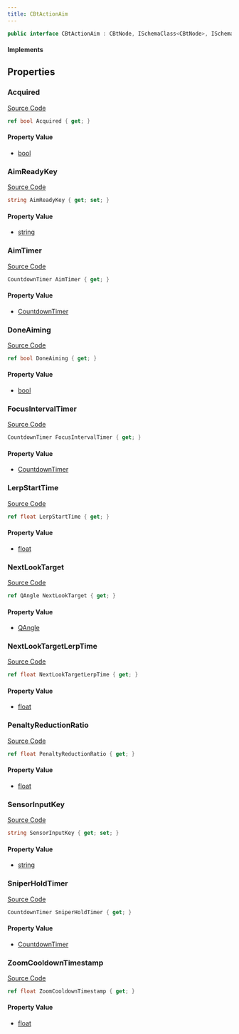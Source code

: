 ```yaml
---
title: CBtActionAim
---
```


```csharp
public interface CBtActionAim : CBtNode, ISchemaClass<CBtNode>, ISchemaClass<CBtActionAim>, ISchemaField, ISchemaClass, INativeHandle
```

#### Implements

## Properties

### Acquired

[Source Code](https://github.com/swiftly-solution/swiftlys2/blob/main/managed/src/SwiftlyS2.Generated/Schemas/Interfaces/CBtActionAim.cs#L39)

```csharp
ref bool Acquired { get; }
```

#### Property Value

- [bool](https://learn.microsoft.com/dotnet/api/system.boolean)

### AimReadyKey

[Source Code](https://github.com/swiftly-solution/swiftlys2/blob/main/managed/src/SwiftlyS2.Generated/Schemas/Interfaces/CBtActionAim.cs#L19)

```csharp
string AimReadyKey { get; set; }
```

#### Property Value

- [string](https://learn.microsoft.com/dotnet/api/system.string)

### AimTimer

[Source Code](https://github.com/swiftly-solution/swiftlys2/blob/main/managed/src/SwiftlyS2.Generated/Schemas/Interfaces/CBtActionAim.cs#L33)

```csharp
CountdownTimer AimTimer { get; }
```

#### Property Value

- [CountdownTimer](/docs/api/shared/schemadefinitions/countdowntimer)

### DoneAiming

[Source Code](https://github.com/swiftly-solution/swiftlys2/blob/main/managed/src/SwiftlyS2.Generated/Schemas/Interfaces/CBtActionAim.cs#L23)

```csharp
ref bool DoneAiming { get; }
```

#### Property Value

- [bool](https://learn.microsoft.com/dotnet/api/system.boolean)

### FocusIntervalTimer

[Source Code](https://github.com/swiftly-solution/swiftlys2/blob/main/managed/src/SwiftlyS2.Generated/Schemas/Interfaces/CBtActionAim.cs#L37)

```csharp
CountdownTimer FocusIntervalTimer { get; }
```

#### Property Value

- [CountdownTimer](/docs/api/shared/schemadefinitions/countdowntimer)

### LerpStartTime

[Source Code](https://github.com/swiftly-solution/swiftlys2/blob/main/managed/src/SwiftlyS2.Generated/Schemas/Interfaces/CBtActionAim.cs#L25)

```csharp
ref float LerpStartTime { get; }
```

#### Property Value

- [float](https://learn.microsoft.com/dotnet/api/system.single)

### NextLookTarget

[Source Code](https://github.com/swiftly-solution/swiftlys2/blob/main/managed/src/SwiftlyS2.Generated/Schemas/Interfaces/CBtActionAim.cs#L31)

```csharp
ref QAngle NextLookTarget { get; }
```

#### Property Value

- [QAngle](/docs/api/shared/natives/qangle)

### NextLookTargetLerpTime

[Source Code](https://github.com/swiftly-solution/swiftlys2/blob/main/managed/src/SwiftlyS2.Generated/Schemas/Interfaces/CBtActionAim.cs#L27)

```csharp
ref float NextLookTargetLerpTime { get; }
```

#### Property Value

- [float](https://learn.microsoft.com/dotnet/api/system.single)

### PenaltyReductionRatio

[Source Code](https://github.com/swiftly-solution/swiftlys2/blob/main/managed/src/SwiftlyS2.Generated/Schemas/Interfaces/CBtActionAim.cs#L29)

```csharp
ref float PenaltyReductionRatio { get; }
```

#### Property Value

- [float](https://learn.microsoft.com/dotnet/api/system.single)

### SensorInputKey

[Source Code](https://github.com/swiftly-solution/swiftlys2/blob/main/managed/src/SwiftlyS2.Generated/Schemas/Interfaces/CBtActionAim.cs#L17)

```csharp
string SensorInputKey { get; set; }
```

#### Property Value

- [string](https://learn.microsoft.com/dotnet/api/system.string)

### SniperHoldTimer

[Source Code](https://github.com/swiftly-solution/swiftlys2/blob/main/managed/src/SwiftlyS2.Generated/Schemas/Interfaces/CBtActionAim.cs#L35)

```csharp
CountdownTimer SniperHoldTimer { get; }
```

#### Property Value

- [CountdownTimer](/docs/api/shared/schemadefinitions/countdowntimer)

### ZoomCooldownTimestamp

[Source Code](https://github.com/swiftly-solution/swiftlys2/blob/main/managed/src/SwiftlyS2.Generated/Schemas/Interfaces/CBtActionAim.cs#L21)

```csharp
ref float ZoomCooldownTimestamp { get; }
```

#### Property Value

- [float](https://learn.microsoft.com/dotnet/api/system.single)

